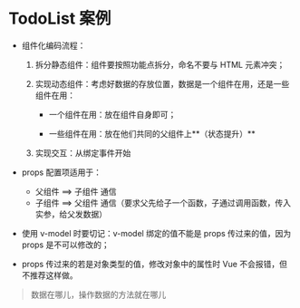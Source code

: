 # TodoList 案例

- 组件化编码流程：

    1. 拆分静态组件：组件要按照功能点拆分，命名不要与 HTML 元素冲突；

    2. 实现动态组件：考虑好数据的存放位置，数据是一个组件在用，还是一些组件在用：

       - 一个组件在用：放在组件自身即可；

       -  一些组件在用：放在他们共同的父组件上**（状态提升）**

    3. 实现交互：从绑定事件开始
- props 配置项适用于：
    - 父组件 ==> 子组件 通信
    - 子组件 ==> 父组件 通信（要求父先给子一个函数，子通过调用函数，传入实参，给父发数据）
- 使用 v-model 时要切记：v-model 绑定的值不能是 props 传过来的值，因为 props 是不可以修改的；
- props 传过来的若是对象类型的值，修改对象中的属性时 Vue 不会报错，但不推荐这样做。

> 数据在哪儿，操作数据的方法就在哪儿
